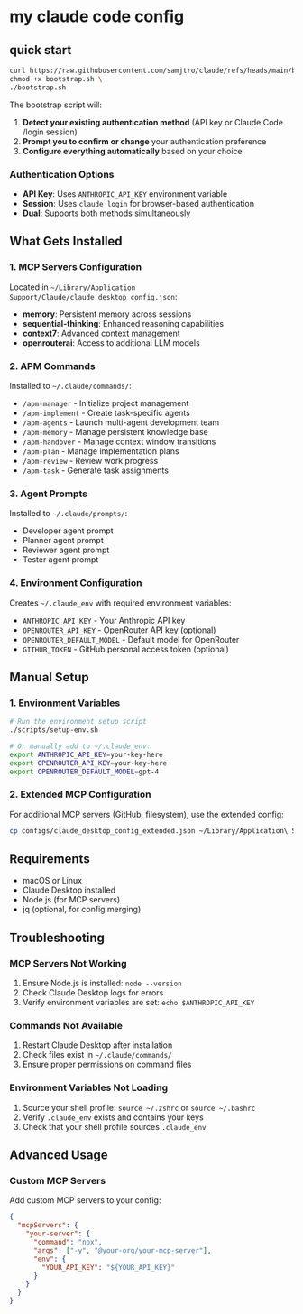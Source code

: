# my claude code config

## quick start

```bash
curl https://raw.githubusercontent.com/samjtro/claude/refs/heads/main/bootstrap.sh > bootstrap.sh \
chmod +x bootstrap.sh \
./bootstrap.sh
```

The bootstrap script will:
1. **Detect your existing authentication method** (API key or Claude Code /login session)
2. **Prompt you to confirm or change** your authentication preference
3. **Configure everything automatically** based on your choice

### Authentication Options

- **API Key**: Uses `ANTHROPIC_API_KEY` environment variable
- **Session**: Uses `claude login` for browser-based authentication
- **Dual**: Supports both methods simultaneously

## What Gets Installed

### 1. MCP Servers Configuration
Located in `~/Library/Application Support/Claude/claude_desktop_config.json`:
- **memory**: Persistent memory across sessions
- **sequential-thinking**: Enhanced reasoning capabilities
- **context7**: Advanced context management
- **openrouterai**: Access to additional LLM models

### 2. APM Commands
Installed to `~/.claude/commands/`:
- `/apm-manager` - Initialize project management
- `/apm-implement` - Create task-specific agents
- `/apm-agents` - Launch multi-agent development team
- `/apm-memory` - Manage persistent knowledge base
- `/apm-handover` - Manage context window transitions
- `/apm-plan` - Manage implementation plans
- `/apm-review` - Review work progress
- `/apm-task` - Generate task assignments

### 3. Agent Prompts
Installed to `~/.claude/prompts/`:
- Developer agent prompt
- Planner agent prompt
- Reviewer agent prompt
- Tester agent prompt

### 4. Environment Configuration
Creates `~/.claude_env` with required environment variables:
- `ANTHROPIC_API_KEY` - Your Anthropic API key
- `OPENROUTER_API_KEY` - OpenRouter API key (optional)
- `OPENROUTER_DEFAULT_MODEL` - Default model for OpenRouter
- `GITHUB_TOKEN` - GitHub personal access token (optional)

## Manual Setup

### 1. Environment Variables
```bash
# Run the environment setup script
./scripts/setup-env.sh

# Or manually add to ~/.claude_env:
export ANTHROPIC_API_KEY=your-key-here
export OPENROUTER_API_KEY=your-key-here
export OPENROUTER_DEFAULT_MODEL=gpt-4
```

### 2. Extended MCP Configuration
For additional MCP servers (GitHub, filesystem), use the extended config:
```bash
cp configs/claude_desktop_config_extended.json ~/Library/Application\ Support/Claude/claude_desktop_config.json
```

## Requirements

- macOS or Linux
- Claude Desktop installed
- Node.js (for MCP servers)
- jq (optional, for config merging)

## Troubleshooting

### MCP Servers Not Working
1. Ensure Node.js is installed: `node --version`
2. Check Claude Desktop logs for errors
3. Verify environment variables are set: `echo $ANTHROPIC_API_KEY`

### Commands Not Available
1. Restart Claude Desktop after installation
2. Check files exist in `~/.claude/commands/`
3. Ensure proper permissions on command files

### Environment Variables Not Loading
1. Source your shell profile: `source ~/.zshrc` or `source ~/.bashrc`
2. Verify `.claude_env` exists and contains your keys
3. Check that your shell profile sources `.claude_env`

## Advanced Usage

### Custom MCP Servers
Add custom MCP servers to your config:
```json
{
  "mcpServers": {
    "your-server": {
      "command": "npx",
      "args": ["-y", "@your-org/your-mcp-server"],
      "env": {
        "YOUR_API_KEY": "${YOUR_API_KEY}"
      }
    }
  }
}
```
